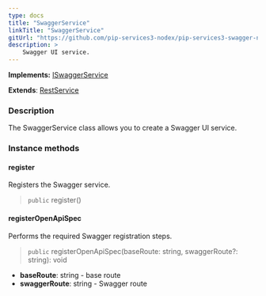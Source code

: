 ```yaml
---
type: docs
title: "SwaggerService"
linkTitle: "SwaggerService"
gitUrl: "https://github.com/pip-services3-nodex/pip-services3-swagger-nodex"
description: >
    Swagger UI service.
---
```


**Implements:** [ISwaggerService](../../../rpc/services/iswagger_service)

**Extends**: [RestService](../../../rpc/services/rest_service)

### Description

The SwaggerService class allows you to create a Swagger UI service.

### Instance methods

#### register
Registers the Swagger service.

> `public` register()

#### registerOpenApiSpec
Performs the required Swagger registration steps.

> `public` registerOpenApiSpec(baseRoute: string, swaggerRoute?: string): void

- **baseRoute**: string - base route
- **swaggerRoute**: string - Swagger route 
